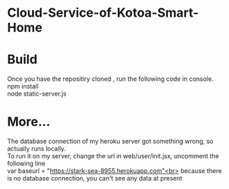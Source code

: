 Cloud-Service-of-Kotoa-Smart-Home
=============

Build
=============
Once you have the repositiry cloned , run the following code in console.<br>
npm install<br>
node static-server.js<br>

More...
=============
The database connection of my heroku server got something wrong, so actually runs locally.<br>
To run it on my server, change the url in web/user/init.jsx, uncomment the following line<br>
var baseurl = "https://stark-sea-8955.herokuapp.com"<br>
because there is no database connection, you can't see any data at present<br>

